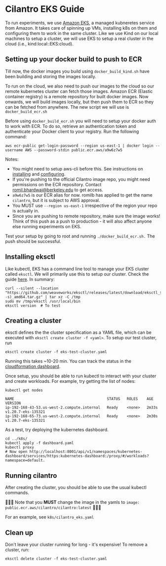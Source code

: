 # Cilantro EKS Guide

To run experiments, we use [Amazon EKS](https://aws.amazon.com/eks), a managed kubneretes service from Amazon.
It takes care of spinning up VMs, installing k8s on them and configuring them to work in the same cluster.
Like we use Kind on our local machines to setup a cluster, we will use EKS to setup a real cluster in the cloud
(i.e., kind:local::EKS:cloud).

## Setting up your docker build to push to ECR
Till now, the docker images you build using `docker_build_kind.sh` have been building and storing the images locally.

To run on the cloud, we also need to push our images to the cloud so our remote kubernetes cluster can fetch those images.
Amazon ECR (Elastic container registry) is a remote repository for built docker images. Now onwards, we will build images locally, but then push them to ECR so they can be fetched from anywhere.
The new script we will use is `docker_build_ecr.sh`

Before using `docker_build_ecr.sh` you will need to setup your docker auth to work with ECR. To do so, retrieve an authentication token and authenticate your Docker client to your registry. Run the following command:

```
aws ecr-public get-login-password --region us-east-1 | docker login --username AWS --password-stdin public.ecr.aws/a9w6z7w5
```

Notes:
* You might need to setup aws-cli before this. See instructions on [installing](https://docs.aws.amazon.com/cli/latest/userguide/install-cliv2-linux.html) and [configuring](https://docs.aws.amazon.com/cli/latest/userguide/cli-configure-quickstart.html).
* If you're pushing to the official Cilantro image repo, you might need permissions on the ECR repository. Contact romil.bhardwaj@berkeley.edu to get access. 
* `a9w6z7w5` is our ECR alias for now. romilb has applied to get the name `cilantro`, but it is subject to AWS approval. 
* You MUST use `--region us-east-1` irrespective of the region your repo is actually in.
* Since you are pushing to remote repository, make sure the image works! Think of this push as a push to production - it will also affect anyone else running experiments on EKS. 

Test your setup by going to root and running `./docker_build_ecr.sh.` The push should be successful.


## Installing eksctl
Like kubectl, EKS has a command line tool to manage your EKS cluster called `eksctl`. We will primarily use this to setup our cluster.
Check the guide [here](https://docs.aws.amazon.com/eks/latest/userguide/eksctl.html). In summary:
```
curl --silent --location "https://github.com/weaveworks/eksctl/releases/latest/download/eksctl_$(uname -s)_amd64.tar.gz" | tar xz -C /tmp
sudo mv /tmp/eksctl /usr/local/bin
eksctl version  # To test
```

## Creating a cluster
eksctl defines the the cluster specification as a YAML file, which can be executed with `eksctl create cluster -f <yaml>`.
To setup our test cluster, run
```
eksctl create cluster -f eks-test-cluster.yaml
``` 
Running this takes ~10-20 min. You can track the status in the [cloudformation dashboard](https://us-west-2.console.aws.amazon.com/cloudformation/home?region=us-west-2#/stacks?filteringStatus=active&filteringText=&viewNested=true&hideStacks=false).  
 
Once setup, you should be able to run kubectl to interact with your cluster and create workloads.
For example, try getting the list of nodes:
```
kubectl get nodes

NAME                                          STATUS   ROLES    AGE     VERSION
ip-192-168-43-53.us-west-2.compute.internal   Ready    <none>   2m33s   v1.20.7-eks-135321
ip-192-168-65-73.us-west-2.compute.internal   Ready    <none>   2m30s   v1.20.7-eks-135321
```

As a test, try deploying the kubernetes dashboard.
```
cd ../k8s/
kubectl apply -f dashboard.yaml
kubectl proxy
# Now open http://localhost:8001/api/v1/namespaces/kubernetes-dashboard/services/https:kubernetes-dashboard:/proxy/#/workloads?namespace=default.
``` 

## Running cilantro
After creating the cluster, you should be able to use the usual kubectl commands.

🚨🚨🚨 Note that you **MUST** change the image in the yamls to `image: public.ecr.aws/cilantro/cilantro:latest` 🚨🚨🚨 

For an example, see `k8s/cilantro_eks.yaml`

## Clean up
Don't leave your cluster running for long - it's expensive! To remove a cluster, run:
```
eksctl delete cluster -f eks-test-cluster.yaml
```